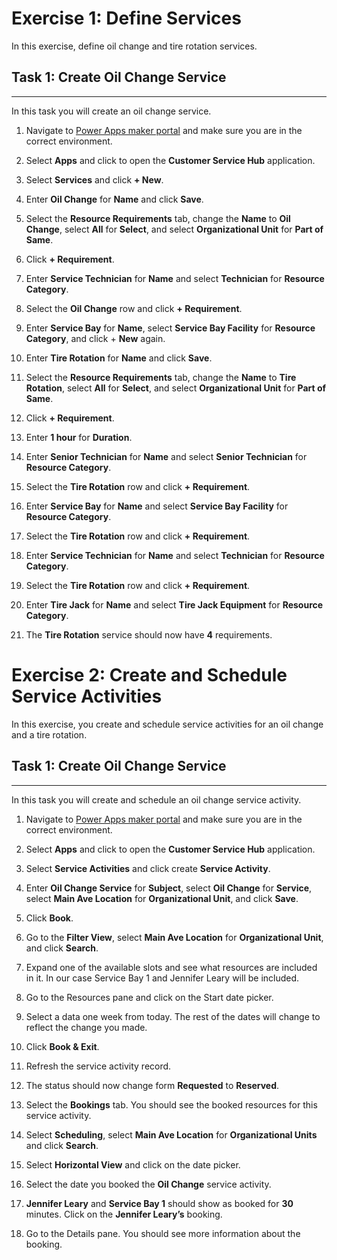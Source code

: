 # Exercise 1: Define Services 

In this exercise, define oil change and tire rotation services.

## Task 1: Create Oil Change Service
-------------------------------------

In this task you will create an oil change service.

1.  Navigate to [Power Apps maker portal](https://make.powerapps.com) and make
    sure you are in the correct environment.

2.  Select **Apps** and click to open the **Customer Service Hub** application.

3.  Select **Services** and click **+ New**.

4.  Enter **Oil Change** for **Name** and click **Save**.

5.  Select the **Resource Requirements** tab, change the **Name** to **Oil
    Change**, select **All** for **Select**, and select **Organizational Unit**
    for **Part of Same**.

6.  Click **+ Requirement**.

7.  Enter **Service Technician** for **Name** and select **Technician** for
    **Resource Category**.

8.  Select the **Oil Change** row and click **+ Requirement**.

9.  Enter **Service Bay** for **Name**, select **Service Bay Facility** for
    **Resource Category**, and click + **New** again.

10. Enter **Tire Rotation** for **Name** and click **Save**.

11. Select the **Resource Requirements** tab, change the **Name** to **Tire
    Rotation**, select **All** for **Select**, and select **Organizational
    Unit** for **Part of Same**.

12. Click **+ Requirement**.

13. Enter **1 hour** for **Duration**.

14. Enter **Senior Technician** for **Name** and select **Senior Technician**
    for **Resource Category**.

15. Select the **Tire Rotation** row and click **+ Requirement**.

16. Enter **Service Bay** for **Name** and select **Service Bay Facility** for
    **Resource Category**.

17. Select the **Tire Rotation** row and click **+ Requirement**.

18. Enter **Service Technician** for **Name** and select **Technician** for
    **Resource Category**.

19. Select the **Tire Rotation** row and click **+ Requirement**.

20. Enter **Tire Jack** for **Name** and select **Tire Jack Equipment** for
    **Resource Category**.

21. The **Tire Rotation** service should now have **4** requirements.

# Exercise 2: Create and Schedule Service Activities 

In this exercise, you create and schedule service activities for an oil change
and a tire rotation.

## Task 1: Create Oil Change Service
-------------------------------------

In this task you will create and schedule an oil change service activity.

1.  Navigate to [Power Apps maker portal](https://make.powerapps.com) and make
    sure you are in the correct environment.

2.  Select **Apps** and click to open the **Customer Service Hub** application.

3.  Select **Service Activities** and click create **Service Activity**.

4.  Enter **Oil Change Service** for **Subject**, select **Oil Change** for
    **Service**, select **Main Ave Location** for **Organizational Unit**, and
    click **Save**.

5.  Click **Book**.

6.  Go to the **Filter View**, select **Main Ave Location** for **Organizational
    Unit**, and click **Search**.

7.  Expand one of the available slots and see what resources are included in it.
    In our case Service Bay 1 and Jennifer Leary will be included.

8.  Go to the Resources pane and click on the Start date picker.

9.  Select a data one week from today. The rest of the dates will change to
    reflect the change you made.

10. Click **Book & Exit**.

11. Refresh the service activity record.

12. The status should now change form **Requested** to **Reserved**.

13. Select the **Bookings** tab. You should see the booked resources for this
    service activity.

14. Select **Scheduling**, select **Main Ave Location** for **Organizational
    Units** and click **Search**.

15. Select **Horizontal View** and click on the date picker.

16. Select the date you booked the **Oil Change** service activity.

17. **Jennifer Leary** and **Service Bay 1** should show as booked for **30**
    minutes. Click on the **Jennifer Leary’s** booking.

18. Go to the Details pane. You should see more information about the booking.
